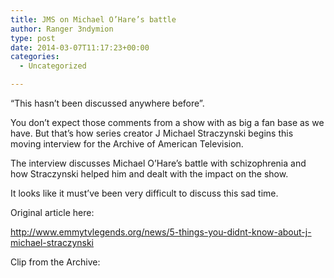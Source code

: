 ```yaml
---
title: JMS on Michael O’Hare’s battle
author: Ranger 3ndymion
type: post
date: 2014-03-07T11:17:23+00:00
categories:
  - Uncategorized

---
```

&#8220;This hasn&#8217;t been discussed anywhere before&#8221;.

You don&#8217;t expect those comments from a show with as big a fan base as we have. But that&#8217;s how series creator J Michael Straczynski begins this moving interview for the Archive of American Television.

The interview discusses Michael O&#8217;Hare&#8217;s battle with schizophrenia and how Straczynski helped him and dealt with the impact on the show.

It looks like it must&#8217;ve been very difficult to discuss this sad time.

Original article here:

<http://www.emmytvlegends.org/news/5-things-you-didnt-know-about-j-michael-straczynski>

Clip from the Archive:
